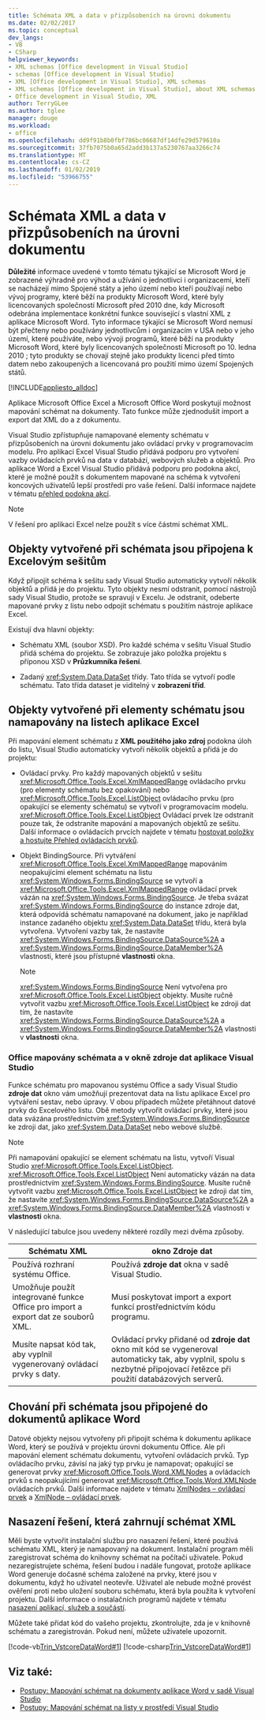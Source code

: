 ```yaml
---
title: Schémata XML a data v přizpůsobeních na úrovni dokumentu
ms.date: 02/02/2017
ms.topic: conceptual
dev_langs:
- VB
- CSharp
helpviewer_keywords:
- XML schemas [Office development in Visual Studio]
- schemas [Office development in Visual Studio]
- XML [Office development in Visual Studio], XML schemas
- XML schemas [Office development in Visual Studio], about XML schemas and data
- Office development in Visual Studio, XML
author: TerryGLee
ms.author: tglee
manager: douge
ms.workload:
- office
ms.openlocfilehash: dd9f91b8b0fbf786bc06687df14dfe29d579610a
ms.sourcegitcommit: 37fb7075b0a65d2add3b137a5230767aa3266c74
ms.translationtype: MT
ms.contentlocale: cs-CZ
ms.lasthandoff: 01/02/2019
ms.locfileid: "53966755"
---
```

# <a name="xml-schemas-and-data-in-document-level-customizations"></a>Schémata XML a data v přizpůsobeních na úrovni dokumentu
  **Důležité** informace uvedené v tomto tématu týkající se Microsoft Word je zobrazené výhradně pro výhod a užívání o jednotlivci i organizacemi, kteří se nacházejí mimo Spojené státy a jeho území nebo kteří používají nebo vývoj programy, které běží na produkty Microsoft Word, které byly licencovaných společností Microsoft před 2010 dne, kdy Microsoft odebrána implementace konkrétní funkce související s vlastní XML z aplikace Microsoft Word. Tyto informace týkající se Microsoft Word nemusí být přečteny nebo používány jednotlivcům i organizacím v USA nebo v jeho území, které používáte, nebo vývoji programů, které běží na produkty Microsoft Word, které byly licencovaných společností Microsoft po 10. ledna 2010 ; tyto produkty se chovají stejně jako produkty licenci před tímto datem nebo zakoupených a licencovaná pro použití mimo území Spojených států.

 [!INCLUDE[appliesto_alldoc](../vsto/includes/appliesto-alldoc-md.md)]

 Aplikace Microsoft Office Excel a Microsoft Office Word poskytují možnost mapování schémat na dokumenty. Tato funkce může zjednodušit import a export dat XML do a z dokumentu.

 Visual Studio zpřístupňuje namapované elementy schématu v přizpůsobeních na úrovni dokumentu jako ovládací prvky v programovacím modelu. Pro aplikaci Excel Visual Studio přidává podporu pro vytvoření vazby ovládacích prvků na data v databází, webových služeb a objektů. Pro aplikace Word a Excel Visual Studio přidává podporu pro podokna akcí, které je možné použít s dokumentem mapované na schéma k vytvoření koncových uživatelů lepší prostředí pro vaše řešení. Další informace najdete v tématu [přehled podokna akcí](../vsto/actions-pane-overview.md).

> [!NOTE]
>  V řešení pro aplikaci Excel nelze použít s více částmi schémat XML.

## <a name="objects-created-when-schemas-are-attached-to-excel-workbooks"></a>Objekty vytvořené při schémata jsou připojena k Excelovým sešitům
 Když připojit schéma k sešitu sady Visual Studio automaticky vytvoří několik objektů a přidá je do projektu. Tyto objekty nesmí odstranit, pomocí nástrojů sady Visual Studio, protože se spravují v Excelu. Je odstranit, odeberte mapované prvky z listu nebo odpojit schématu s použitím nástroje aplikace Excel.

 Existují dva hlavní objekty:

-   Schématu XML (soubor XSD). Pro každé schéma v sešitu Visual Studio přidá schéma do projektu. Se zobrazuje jako položka projektu s příponou XSD v **Průzkumníka řešení**.

-   Zadaný <xref:System.Data.DataSet> třídy. Tato třída se vytvoří podle schématu. Tato třída dataset je viditelný v **zobrazení tříd**.

## <a name="objects-created-when-schema-elements-are-mapped-to-excel-worksheets"></a>Objekty vytvořené při elementy schématu jsou namapovány na listech aplikace Excel
 Při mapování element schématu z **XML použitého jako zdroj** podokna úloh do listu, Visual Studio automaticky vytvoří několik objektů a přidá je do projektu:

-   Ovládací prvky. Pro každý mapovaných objektů v sešitu <xref:Microsoft.Office.Tools.Excel.XmlMappedRange> ovládacího prvku (pro elementy schématu bez opakování) nebo <xref:Microsoft.Office.Tools.Excel.ListObject> ovládacího prvku (pro opakující se elementy schématu) se vytvoří v programovacím modelu. <xref:Microsoft.Office.Tools.Excel.ListObject> Ovládací prvek lze odstranit pouze tak, že odstraníte mapování a mapovaných objektů ze sešitu. Další informace o ovládacích prvcích najdete v tématu [hostovat položky a hostujte Přehled ovládacích prvků](../vsto/host-items-and-host-controls-overview.md).

-   Objekt BindingSource. Při vytváření <xref:Microsoft.Office.Tools.Excel.XmlMappedRange> mapováním neopakujícími element schématu na listu <xref:System.Windows.Forms.BindingSource> se vytvoří a <xref:Microsoft.Office.Tools.Excel.XmlMappedRange> ovládací prvek vázán na <xref:System.Windows.Forms.BindingSource>. Je třeba svázat <xref:System.Windows.Forms.BindingSource> do instance zdroje dat, která odpovídá schématu namapované na dokument, jako je například instance zadaného objektu <xref:System.Data.DataSet> třídu, která byla vytvořena. Vytvoření vazby tak, že nastavíte <xref:System.Windows.Forms.BindingSource.DataSource%2A> a <xref:System.Windows.Forms.BindingSource.DataMember%2A> vlastnosti, které jsou přístupné **vlastnosti** okna.

    > [!NOTE]
    >  <xref:System.Windows.Forms.BindingSource> Není vytvořena pro <xref:Microsoft.Office.Tools.Excel.ListObject> objekty. Musíte ručně vytvořit vazbu <xref:Microsoft.Office.Tools.Excel.ListObject> ke zdroji dat tím, že nastavíte <xref:System.Windows.Forms.BindingSource.DataSource%2A> a <xref:System.Windows.Forms.BindingSource.DataMember%2A> vlastnosti v **vlastnosti** okna.

### <a name="office-mapped-schemas-and-the-visual-studio-data-sources-window"></a>Office mapovány schémata a v okně zdroje dat aplikace Visual Studio
 Funkce schématu pro mapovanou systému Office a sady Visual Studio **zdroje dat** okno vám umožňují prezentovat data na listu aplikace Excel pro vytváření sestav, nebo úpravy. V obou případech můžete přetáhnout datové prvky do Excelového listu. Obě metody vytvořit ovládací prvky, které jsou data svázána prostřednictvím <xref:System.Windows.Forms.BindingSource> ke zdroji dat, jako <xref:System.Data.DataSet> nebo webové službě.

> [!NOTE]
>  Při namapování opakující se element schématu na listu, vytvoří Visual Studio <xref:Microsoft.Office.Tools.Excel.ListObject>. <xref:Microsoft.Office.Tools.Excel.ListObject> Není automaticky vázán na data prostřednictvím <xref:System.Windows.Forms.BindingSource>. Musíte ručně vytvořit vazbu <xref:Microsoft.Office.Tools.Excel.ListObject> ke zdroji dat tím, že nastavíte <xref:System.Windows.Forms.BindingSource.DataSource%2A> a <xref:System.Windows.Forms.BindingSource.DataMember%2A> vlastnosti v **vlastnosti** okna.

 V následující tabulce jsou uvedeny některé rozdíly mezi dvěma způsoby.

|Schématu XML|okno Zdroje dat|
|----------------|-------------------------|
|Používá rozhraní systému Office.|Používá **zdroje dat** okna v sadě Visual Studio.|
|Umožňuje použít integrované funkce Office pro import a export dat ze souborů XML.|Musí poskytovat import a export funkcí prostřednictvím kódu programu.|
|Musíte napsat kód tak, aby vyplnil vygenerovaný ovládací prvky s daty.|Ovládací prvky přidané od **zdroje dat** okno mít kód se vygeneroval automaticky tak, aby vyplnil, spolu s nezbytné připojovací řetězce při použití databázových serverů.|

## <a name="behavior-when-schemas-are-attached-to-word-documents"></a>Chování při schémata jsou připojené do dokumentů aplikace Word
 Datové objekty nejsou vytvořeny při připojit schéma k dokumentu aplikace Word, který se používá v projektu úrovni dokumentu Office. Ale při mapování element schématu dokumentu, vytvoření ovládacích prvků. Typ ovládacího prvku, závisí na jaký typ prvku je namapovat; opakující se generovat prvky <xref:Microsoft.Office.Tools.Word.XMLNodes> a ovládacích prvků s neopakujícími generovat <xref:Microsoft.Office.Tools.Word.XMLNode> ovládacích prvků. Další informace najdete v tématu [XmlNodes – ovládací prvek](../vsto/xmlnodes-control.md) a [XmlNode – ovládací prvek](../vsto/xmlnode-control.md).

## <a name="deployment-of-solutions-that-include-xml-schemas"></a>Nasazení řešení, která zahrnují schémat XML
 Měli byste vytvořit instalační službu pro nasazení řešení, které používá schématu XML, který je namapovaný na dokument. Instalační program měli zaregistrovat schéma do knihovny schémat na počítači uživatele. Pokud nezaregistrujete schéma, řešení budou i nadále fungovat, protože aplikace Word generuje dočasné schéma založené na prvky, které jsou v dokumentu, když ho uživatel neotevře. Uživatel ale nebude možné provést ověření proti nebo uložení souboru schématu, která byla použita k vytvoření projektu. Další informace o instalačních programů najdete v tématu [nasazení aplikací, služeb a součástí](../deployment/deploying-applications-services-and-components.md).

 Můžete také přidat kód do vašeho projektu, zkontrolujte, zda je v knihovně schématu a zaregistrován. Pokud není, můžete uživatele upozornit.

 [!code-vb[Trin_VstcoreDataWord#1](../vsto/codesnippet/VisualBasic/Trin_VstcoreDataWordVB/ThisDocument.vb#1)]
 [!code-csharp[Trin_VstcoreDataWord#1](../vsto/codesnippet/CSharp/Trin_VstcoreDataWordCS/ThisDocument.cs#1)]

## <a name="see-also"></a>Viz také:

- [Postupy: Mapování schémat na dokumenty aplikace Word v sadě Visual Studio](../vsto/how-to-map-schemas-to-word-documents-inside-visual-studio.md)
- [Postupy: Mapování schémat na listy v prostředí Visual Studio](../vsto/how-to-map-schemas-to-worksheets-inside-visual-studio.md)
